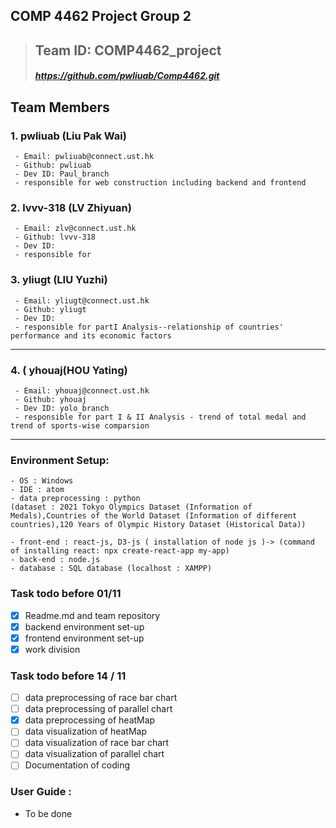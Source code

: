 ## COMP 4462 Project Group 2
>## Team ID: COMP4462_project
>##### https://github.com/pwliuab/Comp4462.git
## Team Members
### 1. pwliuab (Liu Pak Wai)
```
 - Email: pwliuab@connect.ust.hk
 - Github: pwliuab
 - Dev ID: Paul_branch
 - responsible for web construction including backend and frontend
```
### 2. lvvv-318 (LV Zhiyuan)
```
 - Email: zlv@connect.ust.hk
 - Github: lvvv-318
 - Dev ID: 
 - responsible for 
```
### 3. yliugt (LIU Yuzhi)
```
 - Email: yliugt@connect.ust.hk
 - Github: yliugt
 - Dev ID: 
 - responsible for partI Analysis--relationship of countries' performance and its economic factors
```
***
### 4. ( yhouaj(HOU Yating)
```
 - Email: yhouaj@connect.ust.hk
 - Github: yhouaj
 - Dev ID: yolo_branch
 - responsible for part I & II Analysis - trend of total medal and trend of sports-wise comparsion
```
***
### Environment Setup:
```
- OS : Windows 
- IDE : atom
- data preprocessing : python
(dataset : 2021 Tokyo Olympics Dataset (Information of Medals),Countries of the World Dataset (Information of different countries),120 Years of Olympic History Dataset (Historical Data))

- front-end : react-js, D3-js ( installation of node js )-> (command of installing react: npx create-react-app my-app)
- back-end : node.js 
- database : SQL database (localhost : XAMPP)
```
### Task todo before 01/11
- [x] Readme.md and team repository
- [X] backend environment set-up
- [X] frontend environment set-up
- [x] work division 
### Task todo before 14 / 11
- [ ] data preprocessing of race bar chart
- [ ] data preprocessing of parallel chart
- [x] data preprocessing of heatMap
- [ ] data visualization of heatMap
- [ ] data visualization of race bar chart
- [ ] data visualization of parallel chart
- [ ] Documentation of coding  
 ### User Guide :
- To be done

